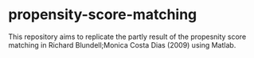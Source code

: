# propensity-score-matching

This repository aims to replicate the partly result of the propesnity score matching in Richard Blundell;Monica Costa Dias (2009) using Matlab.
